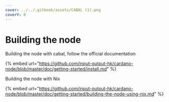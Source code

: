 ```yaml
---
cover: ../../.gitbook/assets/CABAL (1).png
coverY: 0
---
```


# Building the node

Building the node with cabal, follow the official documentation

{% embed url="https://github.com/input-output-hk/cardano-node/blob/master/doc/getting-started/install.md" %}



Building the node with Nix

{% embed url="https://github.com/input-output-hk/cardano-node/blob/master/doc/getting-started/building-the-node-using-nix.md" %}
